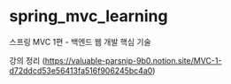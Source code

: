 # spring_mvc_learning
스프링 MVC 1편 - 백엔드 웹 개발 핵심 기술

강의 정리 (https://valuable-parsnip-9b0.notion.site/MVC-1-d72ddcd53e56413fa516f906245bc4a0)
